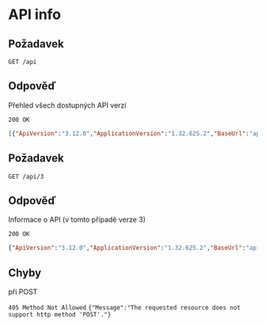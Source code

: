 # API info

## Požadavek
```
GET /api
```

## Odpověď

Přehled všech dostupných API verzí

```200 OK```
``` json
[{"ApiVersion":"3.12.0","ApplicationVersion":"1.32.625.2","BaseUrl":"api/3"}]
```



## Požadavek

```
GET /api/3
```

## Odpověď

Informace o API (v tomto případě verze 3)

```200 OK```
``` json
{"ApiVersion":"3.12.0","ApplicationVersion":"1.32.625.2","BaseUrl":"api/3"}
```



## Chyby

při POST

```405 Method Not Allowed```
```{"Message":"The requested resource does not support http method 'POST'."} ```







